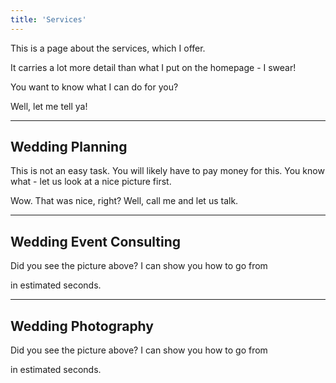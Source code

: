 ```yaml
---
title: 'Services'
---
```


This is a page about the services, which I offer.

It carries a lot more detail than what I put on the homepage - I swear!

You want to know what I can do for you?

Well, let me tell ya!

---

## Wedding Planning

This is not an easy task. You will likely have to pay money for this. You know what - let us look at a nice picture first.

Wow. That was nice, right? Well, call me and let us talk.

---

## Wedding Event Consulting

Did you see the picture above? I can show you how to go from

in estimated seconds.

---

## Wedding Photography

Did you see the picture above? I can show you how to go from

in estimated seconds.
